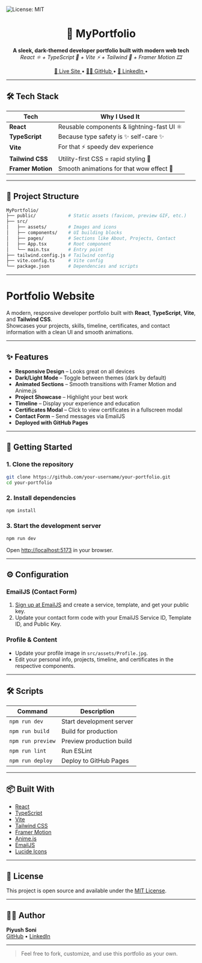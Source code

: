 ![License: MIT](https://img.shields.io/badge/License-MIT-yellow.svg)

<h1 align="center">🚀 MyPortfolio</h1>

<p align="center">
  <b>A sleek, dark-themed developer portfolio built with modern web tech</b><br/>
  <i>React ⚛️ + TypeScript 🧠 + Vite ⚡ + Tailwind 💨 + Framer Motion 🎞️</i>
</p>

<p align="center">
  <a href="https://piyushportfolio.live" target="_blank">
    🔗 Live Site
  </a> •
  <a href="https://github.com/Piyush64-bit" target="_blank">
    🧑‍💻 GitHub
  </a> •
  <a href="https://linkedin.com/in/piyush64-bit" target="_blank">
    💼 LinkedIn
  </a> •
</p>

---

## 🛠️ Tech Stack

| Tech            | Why I Used It                                 |
|-----------------|-----------------------------------------------|
| **React**       | Reusable components & lightning-fast UI ⚛️   |
| **TypeScript**  | Because type safety is ✨ self-care ✨         |
| **Vite**        | For that ⚡ speedy dev experience              |
| **Tailwind CSS**| Utility-first CSS = rapid styling 🧵         |
| **Framer Motion** | Smooth animations for that wow effect 🎥 |

---

## 📁 Project Structure

```bash
MyPortfolio/
├── public/            # Static assets (favicon, preview GIF, etc.)
├── src/
│   ├── assets/        # Images and icons
│   ├── components/    # UI building blocks
│   ├── pages/         # Sections like About, Projects, Contact
│   ├── App.tsx        # Root component
│   └── main.tsx       # Entry point
├── tailwind.config.js # Tailwind config
├── vite.config.ts     # Vite config
└── package.json       # Dependencies and scripts
```

---

# Portfolio Website

A modern, responsive developer portfolio built with **React**, **TypeScript**, **Vite**, and **Tailwind CSS**.  
Showcases your projects, skills, timeline, certificates, and contact information with a clean UI and smooth animations.

---

## ✨ Features

- **Responsive Design** – Looks great on all devices
- **Dark/Light Mode** – Toggle between themes (dark by default)
- **Animated Sections** – Smooth transitions with Framer Motion and Anime.js
- **Project Showcase** – Highlight your best work
- **Timeline** – Display your experience and education
- **Certificates Modal** – Click to view certificates in a fullscreen modal
- **Contact Form** – Send messages via EmailJS
- **Deployed with GitHub Pages**

---

## 🚀 Getting Started

### 1. Clone the repository

```bash
git clone https://github.com/your-username/your-portfolio.git
cd your-portfolio
```

### 2. Install dependencies

```bash
npm install
```

### 3. Start the development server

```bash
npm run dev
```

Open [http://localhost:5173](http://localhost:5173) in your browser.

---

## ⚙️ Configuration

### EmailJS (Contact Form)

1. [Sign up at EmailJS](https://www.emailjs.com/) and create a service, template, and get your public key.
2. Update your contact form code with your EmailJS Service ID, Template ID, and Public Key.

### Profile & Content

- Update your profile image in `src/assets/Profile.jpg`.
- Edit your personal info, projects, timeline, and certificates in the respective components.

---

## 🛠️ Scripts

| Command         | Description                  |
|-----------------|-----------------------------|
| `npm run dev`   | Start development server     |
| `npm run build` | Build for production         |
| `npm run preview` | Preview production build   |
| `npm run lint`  | Run ESLint                  |
| `npm run deploy`| Deploy to GitHub Pages      |

---

## 📦 Built With

- [React](https://react.dev/)
- [TypeScript](https://www.typescriptlang.org/)
- [Vite](https://vitejs.dev/)
- [Tailwind CSS](https://tailwindcss.com/)
- [Framer Motion](https://www.framer.com/motion/)
- [Anime.js](https://animejs.com/)
- [EmailJS](https://www.emailjs.com/)
- [Lucide Icons](https://lucide.dev/)

---

## 📄 License

This project is open source and available under the [MIT License](LICENSE).

---

## 🙋‍♂️ Author

**Piyush Soni**  
[GitHub](https://github.com/Piyush64-bit) • [LinkedIn](https://www.linkedin.com/in/piyush64-bit/)

---

> Feel free to fork, customize, and use this portfolio as your own.
